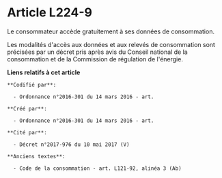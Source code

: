# Article L224-9

Le consommateur accède gratuitement à ses données de consommation.

Les modalités d'accès aux données et aux relevés de consommation sont précisées par un décret pris après avis du Conseil
national de la consommation et de la Commission de régulation de l'énergie.

**Liens relatifs à cet article**

	**Codifié par**:

	  - Ordonnance n°2016-301 du 14 mars 2016 - art.

	**Créé par**:

	  - Ordonnance n°2016-301 du 14 mars 2016 - art.

	**Cité par**:

	  - Décret n°2017-976 du 10 mai 2017 (V)

	**Anciens textes**:

	  - Code de la consommation - art. L121-92, alinéa 3 (Ab)
